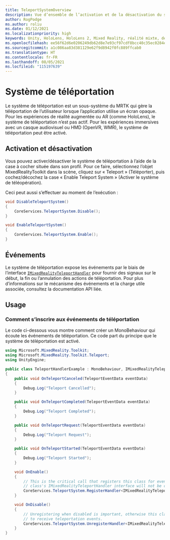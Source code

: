 ```yaml
---
title: TeleportSystemOverview
description: Vue d’ensemble de l’activation et de la désactivation du système de téléportation dans MRTK
author: RogPodge
ms.author: roliu
ms.date: 01/12/2021
ms.localizationpriority: high
keywords: Unity, HoloLens, HoloLens 2, Mixed Reality, réalité mixte, développement, MRTK, système de téléportation,
ms.openlocfilehash: ee56f62d6e0206249db62d8e7e93cf97cdf8bcc40c35ec0284ebae319870f8ee
ms.sourcegitcommit: a1c086aa83d381129e62f9d8942f0fc889ffcab0
ms.translationtype: HT
ms.contentlocale: fr-FR
ms.lasthandoff: 08/05/2021
ms.locfileid: "115197639"
---
```

# <a name="teleport-system"></a>Système de téléportation

Le système de téléportation est un sous-système du MRTK qui gère la téléportation de l’utilisateur lorsque l’application utilise un écran opaque. Pour les expériences de réalité augmentée ou AR (comme HoloLens), le système de téléportation n’est pas actif. Pour les expériences immersives avec un casque audiovisuel ou HMD (OpenVR, WMR), le système de téléportation peut être activé.

## <a name="enabling-and-disabling"></a>Activation et désactivation

Vous pouvez activer/désactiver le système de téléportation à l’aide de la case à cocher située dans son profil.
Pour ce faire, sélectionnez l’objet MixedRealityToolkit dans la scène, cliquez sur « Teleport » (Téléporter), puis cochez/décochez la case « Enable Teleport System » (Activer le système de téléopération).

Ceci peut aussi s’effectuer au moment de l’exécution :

```c#
void DisableTeleportSystem()
{
    CoreServices.TeleportSystem.Disable();
}

void EnableTeleportSystem()
{
    CoreServices.TeleportSystem.Enable();
}
```

## <a name="events"></a>Événements

Le système de téléportation expose les événements par le biais de l’interface [`IMixedRealityTeleportHandler`](xref:Microsoft.MixedReality.Toolkit.Teleport.IMixedRealityTeleportHandler) pour fournir des signaux sur le début, la fin ou l’annulation des actions de téléportation.
Pour plus d’informations sur le mécanisme des événements et la charge utile associée, consultez la documentation API liée.

## <a name="usage"></a>Usage

### <a name="how-to-register-for-teleportation-events"></a>Comment s’inscrire aux événements de téléportation

Le code ci-dessous vous montre comment créer un MonoBehaviour qui écoute les événements de téléportation. Ce code part du principe que le système de téléportation est activé.

```c#
using Microsoft.MixedReality.Toolkit;
using Microsoft.MixedReality.Toolkit.Teleport;
using UnityEngine;

public class TeleportHandlerExample : MonoBehaviour, IMixedRealityTeleportHandler
{
    public void OnTeleportCanceled(TeleportEventData eventData)
    {
        Debug.Log("Teleport Cancelled");
    }

    public void OnTeleportCompleted(TeleportEventData eventData)
    {
        Debug.Log("Teleport Completed");
    }

    public void OnTeleportRequest(TeleportEventData eventData)
    {
        Debug.Log("Teleport Request");
    }

    public void OnTeleportStarted(TeleportEventData eventData)
    {
        Debug.Log("Teleport Started");
    }

    void OnEnable()
    {
        // This is the critical call that registers this class for events. Without this
        // class's IMixedRealityTeleportHandler interface will not be called.
        CoreServices.TeleportSystem.RegisterHandler<IMixedRealityTeleportHandler>(this);
    }

    void OnDisable()
    {
        // Unregistering when disabled is important, otherwise this class will continue
        // to receive teleportation events.
        CoreServices.TeleportSystem.UnregisterHandler<IMixedRealityTeleportHandler>(this);
    }
}
```
